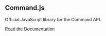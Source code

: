 ## Command.js

Official JavaScript library for the Command API.

[Read the Documentation](https://portal.oncommand.io/docs/command-js/0.37.0/introduction)